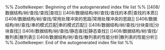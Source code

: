 %% Zoottelkeeper: Beginning of the autogenerated index file list  %%
 [[408/数据结构/树/查找/查找|查找]]
 [[408/数据结构/树/查找/查找的本质|查找的本质]]
 [[408/数据结构/树/查找/常用处理冲突的思路|常用处理冲突的思路]]
 [[408/数据结构/树/查找/串的模式匹配|串的模式匹配]]
 [[408/数据结构/树/查找/分块查找|分块查找]]
 [[408/数据结构/树/查找/静态查找|静态查找]]
 [[408/数据结构/树/查找/散列表|散列表]]
 [[408/数据结构/树/查找/散列表的性能分析|散列表的性能分析]]
%% Zoottelkeeper: End of the autogenerated index file list  %%
